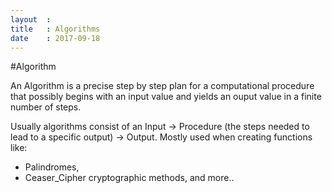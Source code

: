 ```yaml
---
layout  :
title   : Algorithms
date    : 2017-09-18
---
```


#Algorithm

An Algorithm is a precise step by step plan for a computational procedure that possibly begins with an input value and yields an ouput value in a finite number of steps.

Usually algorithms consist of an Input -> Procedure (the steps needed to lead to a specific output) -> Output. Mostly used when creating functions like:
- Palindromes,
- Ceaser_Cipher cryptographic methods, and more..

